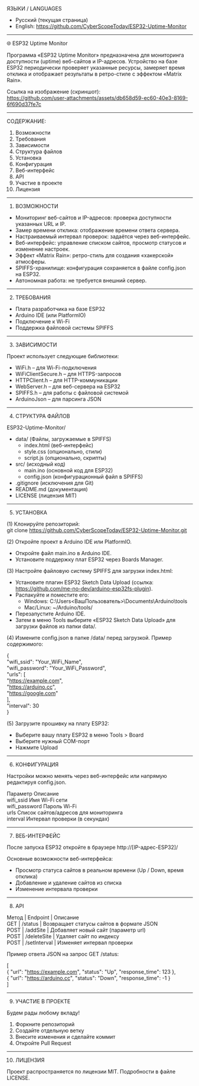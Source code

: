 ЯЗЫКИ / LANGUAGES  
- Русский (текущая страница)  
- English: https://github.com/CyberScopeToday/ESP32-Uptime-Monitor  

------------------------------------------------------------
  
🌐 ESP32 Uptime Monitor  

Программа «ESP32 Uptime Monitor» предназначена для мониторинга доступности (uptime) веб-сайтов и IP-адресов. Устройство на базе ESP32 периодически проверяет указанные ресурсы, замеряет время отклика и отображает результаты в ретро-стиле с эффектом «Matrix Rain».  

Ссылка на изображение (скриншот):  
https://github.com/user-attachments/assets/db658d59-ec60-40e3-8169-6f690d37fe7c  

------------------------------------------------------------

СОДЕРЖАНИЕ:  
1) Возможности  
2) Требования  
3) Зависимости  
4) Структура файлов  
5) Установка  
6) Конфигурация  
7) Веб-интерфейс  
8) API  
9) Участие в проекте  
10) Лицензия  

------------------------------------------------------------

1) ВОЗМОЖНОСТИ  

- Мониторинг веб-сайтов и IP-адресов: проверка доступности указанных URL и IP.  
- Замер времени отклика: отображение времени ответа сервера.  
- Настраиваемый интервал проверок: задаётся через веб-интерфейс.  
- Веб-интерфейс: управление списком сайтов, просмотр статусов и изменение настроек.  
- Эффект «Matrix Rain»: ретро-стиль для создания «хакерской» атмосферы.  
- SPIFFS-хранилище: конфигурация сохраняется в файле config.json на ESP32.  
- Автономная работа: не требуется внешний сервер.  

------------------------------------------------------------

2) ТРЕБОВАНИЯ  

- Плата разработчика на базе ESP32  
- Arduino IDE (или PlatformIO)  
- Подключение к Wi-Fi  
- Поддержка файловой системы SPIFFS  

------------------------------------------------------------

3) ЗАВИСИМОСТИ  

Проект использует следующие библиотеки:  
- WiFi.h – для Wi-Fi-подключения  
- WiFiClientSecure.h – для HTTPS-запросов  
- HTTPClient.h – для HTTP-коммуникации  
- WebServer.h – для веб-сервера на ESP32  
- SPIFFS.h – для работы с файловой системой  
- ArduinoJson – для парсинга JSON  

------------------------------------------------------------

4) СТРУКТУРА ФАЙЛОВ  

ESP32-Uptime-Monitor/  
- data/ (Файлы, загружаемые в SPIFFS)  
  - index.html (веб-интерфейс)  
  - style.css (опционально, стили)  
  - script.js (опционально, скрипты)  
- src/ (исходный код)  
  - main.ino (основной код для ESP32)  
  - config.json (конфигурационный файл в SPIFFS)  
- .gitignore (исключения для Git)  
- README.md (документация)  
- LICENSE (лицензия MIT)  

------------------------------------------------------------

5) УСТАНОВКА  

(1) Клонируйте репозиторий:  
git clone https://github.com/CyberScopeToday/ESP32-Uptime-Monitor.git  

(2) Откройте проект в Arduino IDE или PlatformIO.  
- Откройте файл main.ino в Arduino IDE.  
- Установите поддержку плат ESP32 через Boards Manager.  

(3) Настройте файловую систему SPIFFS для загрузки index.html:  
- Установите плагин ESP32 Sketch Data Upload (ссылка: https://github.com/me-no-dev/arduino-esp32fs-plugin).  
- Распакуйте и поместите его:  
  - Windows: C:\Users\<ВашПользователь>\Documents\Arduino\tools  
  - Mac/Linux: ~/Arduino/tools/  
- Перезапустите Arduino IDE.  
- Затем в меню Tools выберите «ESP32 Sketch Data Upload» для загрузки файлов из папки data/.  

(4) Измените config.json в папке /data/ перед загрузкой. Пример содержимого:  

{  
  "wifi_ssid": "Your_WiFi_Name",  
  "wifi_password": "Your_WiFi_Password",  
  "urls": [  
    "https://example.com",  
    "https://arduino.cc",  
    "https://google.com"  
  ],  
  "interval": 30  
}  

(5) Загрузите прошивку на плату ESP32:  
- Выберите вашу плату ESP32 в меню Tools > Board  
- Выберите нужный COM-порт  
- Нажмите Upload  

------------------------------------------------------------

6) КОНФИГУРАЦИЯ  

Настройки можно менять через веб-интерфейс или напрямую редактируя config.json.  

Параметр         Описание  
wifi_ssid        Имя Wi-Fi сети  
wifi_password    Пароль Wi-Fi  
urls             Список сайтов/адресов для мониторинга  
interval         Интервал проверки (в секундах)  

------------------------------------------------------------

7) ВЕБ-ИНТЕРФЕЙС  

После запуска ESP32 откройте в браузере http://[IP-адрес-ESP32]/  

Основные возможности веб-интерфейса:  
- Просмотр статуса сайтов в реальном времени (Up / Down, время отклика)  
- Добавление и удаление сайтов из списка  
- Изменение интервала проверки  

------------------------------------------------------------

8) API  

Метод | Endpoint       | Описание  
GET   | /status        | Возвращает статусы сайтов в формате JSON  
POST  | /addSite       | Добавляет новый сайт (параметр url)  
POST  | /deleteSite    | Удаляет сайт по индексу  
POST  | /setInterval   | Изменяет интервал проверки  

Пример ответа JSON на запрос GET /status:  

[  
  { "url": "https://example.com", "status": "Up", "response_time": 123 },  
  { "url": "https://arduino.cc",  "status": "Down", "response_time": -1 }  
]  

------------------------------------------------------------

9) УЧАСТИЕ В ПРОЕКТЕ  

Будем рады любому вкладу!  

1. Форкните репозиторий  
2. Создайте отдельную ветку  
3. Внесите изменения и сделайте коммит  
4. Откройте Pull Request  

------------------------------------------------------------

10) ЛИЦЕНЗИЯ  

Проект распространяется по лицензии MIT. Подробности в файле LICENSE.
